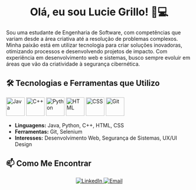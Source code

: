 <div align="center">

# Olá, eu sou Lucie Grillo! 🎨💻

</div>

Sou uma estudante de Engenharia de Software, com competências que variam desde a área criativa até a resolução de problemas complexos. Minha paixão está em utilizar tecnologia para criar soluções inovadoras, otimizando processos e desenvolvendo projetos de impacto. Com experiência em desenvolvimento web e sistemas, busco sempre evoluir em áreas que vão da criatividade à segurança cibernética.

## 🛠️ Tecnologias e Ferramentas que Utilizo

<div>
  <img src="https://img.icons8.com/color/48/000000/java-coffee-cup-logo.png" alt="Java" width="50"/>
  <img src="https://img.icons8.com/color/48/000000/c-plus-plus-logo.png" alt="C++" width="50"/> 
  <img src="https://img.icons8.com/color/48/000000/python.png" alt="Python" width="50"/> 
  <img src="https://img.icons8.com/color/48/000000/html-5.png" alt="HTML" width="50"/> 
  <img src="https://img.icons8.com/color/48/000000/css3.png" alt="CSS" width="50"/> 
  <img src="https://img.icons8.com/color/48/000000/git.png" alt="Git" width="50"/> 
</div>

- **Linguagens:** Java, Python, C++, HTML, CSS
- **Ferramentas:** Git, Selenium
- **Interesses:** Desenvolvimento Web, Segurança de Sistemas, UX/UI Design

## 📫 Como Me Encontrar

<div align="center">
  <a href="https://www.linkedin.com/in/lucie-grillo-577051315/" target="_blank">
    <img src="https://img.icons8.com/color/48/000000/linkedin.png" alt="LinkedIn"/>
  </a>
  <a href="mailto:luciegrilloaq@gmail.com" target="_blank">
    <img src="https://img.icons8.com/color/48/000000/gmail-new.png" alt="Email"/>
  </a>
</div>
